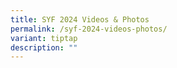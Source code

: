 ```yaml
---
title: SYF 2024 Videos & Photos
permalink: /syf-2024-videos-photos/
variant: tiptap
description: ""
---
```

